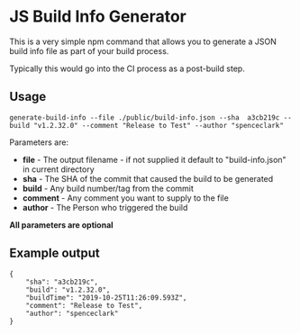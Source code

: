 # JS Build Info Generator

This is a very simple npm command that allows you to generate a JSON build info file as part of your build process.

Typically this would go into the CI process as a post-build step.

## Usage

    generate-build-info --file ./public/build-info.json --sha  a3cb219c --build "v1.2.32.0" --comment "Release to Test" --author "spenceclark"

Parameters are:

- **file** - The output filename - if not supplied it default to "build-info.json" in current directory
- **sha** - The SHA of the commit that caused the build to be generated
- **build** - Any build number/tag from the commit
- **comment** - Any comment you want to supply to the file
- **author** - The Person who triggered the build

**All parameters are optional**

## Example output

    {
        "sha": "a3cb219c",
        "build": "v1.2.32.0",
        "buildTime": "2019-10-25T11:26:09.593Z",
        "comment": "Release to Test",
        "author": "spenceclark"
    }

